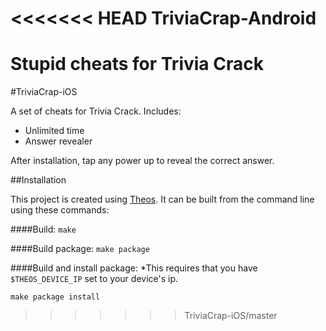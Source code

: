 <<<<<<< HEAD
TriviaCrap-Android
==================

Stupid cheats for Trivia Crack
=======
#TriviaCrap-iOS

A set of cheats for Trivia Crack.
Includes:
* Unlimited time
* Answer revealer

After installation, tap any power up to reveal the correct answer. 

##Installation

This project is created using [Theos](). 
It can be built from the command line using these commands:

####Build:
`make`

####Build package:
`make package`

####Build and install package:
*This requires that you have `$THEOS_DEVICE_IP` set to your device's ip.

`make package install`
>>>>>>> TriviaCrap-iOS/master
